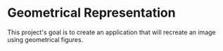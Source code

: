 # Geometrical Representation
This project's goal is to create an application that will recreate an image using geometrical figures.
